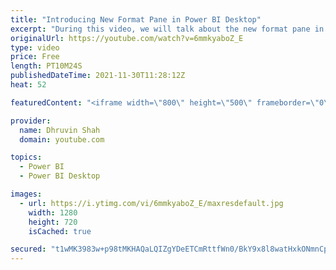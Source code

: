 ```yaml
---
title: "Introducing New Format Pane in Power BI Desktop"
excerpt: "During this video, we will talk about the new format pane in Power BI Desktop. Now we have consistent and easier formatting experience for our Power BI report. During this video, I will demonstrate all-new enhancements that has been rolled out as New format pane preview. We will also compare the new"
originalUrl: https://youtube.com/watch?v=6mmkyaboZ_E
type: video
price: Free
length: PT10M24S
publishedDateTime: 2021-11-30T11:28:12Z
heat: 52

featuredContent: "<iframe width=\"800\" height=\"500\" frameborder=\"0\" src=\"https://www.youtube.com/embed/6mmkyaboZ_E\" allow=\"accelerometer; autoplay; encrypted-media; gyroscope; picture-in-picture\" allowfullscreen></iframe>"

provider:
  name: Dhruvin Shah
  domain: youtube.com

topics:
  - Power BI
  - Power BI Desktop

images:
  - url: https://i.ytimg.com/vi/6mmkyaboZ_E/maxresdefault.jpg
    width: 1280
    height: 720
    isCached: true

secured: "t1wMK3983w+p98tMKHAQaLQIZgYDeETCmRttfWn0/BkY9x8l8watHxkONmnCpjAHsWmoEc8CSl46E/ungbzZt1XPQsCNqzMgxwjSXGKATYYesRDlM/Ab36wmM5ijm4d8ydWbv8kcm8HJXoQc1Sd2MjNeFhuQawmXQZY4F6B3xPuDTZVjixvrwgqpAWsJ7AQiuZDvSuuXAaGQnYoEbVBspHELrwu/JdD8HlsW7Pqaw2Zv1LXDLGIu6OzynwgKWs5hv2YMI6k7K15REtkmBpscx6eAvDX5jw3k/0D8WXPozKTkOOEnE3lYeNbeZ8TTblAub0Fc3gkoiOAhciLediKIy9P6QG77DFvr8LHoU68d8exPFX85YLILynQJnWqAOJEn6MtgQDZgYXPEv+KK+fhMJYkXch8jJ+P6lyn+2g7oUvk=;9stsTs3s1WSr9721iSKnKQ=="
---
```


